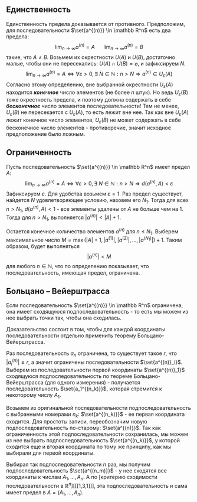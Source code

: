 ## Единственность
Единственность предела доказывается от противного. Предположим, для последовательности $\set{a^{(n)}} \in \mathbb R^n$ есть два предела:
$$\lim_{n \to \infty} a^{(n)} = A \ \ \ \ \ \ \lim_{n \to \infty} a^{(n)} = B$$
такие, что $A \neq B$. Возьмем их окрестности $U(A)$ и $U(B)$, достаточно малые, чтобы они не пересекались: $U(A) \cap U(B) = \varnothing$, и зафиксируем $N$.
$$\lim_{n \rightarrow \infty} a^{(n)} = A \Leftrightarrow \forall \varepsilon > 0, \exists\  N \in \mathbb N: n>N \Rightarrow a^{(n)} \in U_\varepsilon (A)$$
Согласно этому определению, вне выбранной окрестности $U_\varepsilon(A)$ находится ***конечное*** число элементов (не более $n$ штук). Но ведь $U_\varepsilon(B)$ тоже окрестность предела, и поэтому должна содержать в себе ***бесконечное*** число элементов последовательности! Тем не менее, $U_\varepsilon(B)$ не пересекается с $U_\varepsilon(A)$, то есть лежит вне нее. Так как вне $U_\varepsilon(A)$ лежит конечное число элементов, $U_\varepsilon(B)$ не может содержать в себе бесконечное число элементов - противоречие, значит исходное предположение было ложным.

## Ограниченность
Пусть последовательность $\set{a^{(n)}} \in \mathbb R^n$ имеет предел $A$:
$$\lim_{n \rightarrow \infty} a^{(n)} = A \Leftrightarrow \forall \varepsilon > 0, \exists\  N \in \mathbb N: n>N \Rightarrow d(a^{(n)}, A) < \varepsilon$$
Зафиксируем $\varepsilon$. Для удобства возьмем $\varepsilon = 1$. Раз предел существует, найдется $N$ удовлетворяющее условию, назовем его $N_1$. Тогда для всех $n>N_1$, $d(a^{(n)}, A) < 1$ - все элементы удалены от $A$ не больше чем на $1$. Тогда для $n>N_1$, выполняется $|a^{(n)}| < |A| + 1$.

Остается конечное количество элементов $a^{(n)}$ для $n \leq N_1$. Выберем максимальное число $M = \max{(|A|+1, |a^{(1)}|, |a^{(2)}|, \ldots, |a^{(N_1)}|)}+1$. Таким образом, будет выполняться
$$|a^{(n)}| < M$$
для любого $n \in \mathbb N$, что по определению показывает, что последовательность, имеющая предел, ограничена.

## Больцано – Вейерштрасса
Если последовательность $\set{a^{(n)}} \in \mathbb R^n$ ограничена, она имеет сходящуюся подпоследовательность - то есть мы можем из нее выбрать точки так, чтобы она сходилась.

Доказательство состоит в том, чтобы для каждой координаты последовательности отдельно применить теорему Больцано-Вейерштрасса.

Раз последовательность $a_n$ ограничена, то существует такое $r$, что $|a^{(n)}_i| \leq r$, а значит ограничены последовательности $\set{a^{(n)}_i}$. Выберем из последовательности первой координаты $\set{a^{(n)}_1}$ сходящуюся подпоследовательность по теореме Больцано-Вейерштрасса (для одного измерения) - получается последовательность $\set{a_1^{(n_k)}}$, которая стремится к некоторому числу $A_1$.

Возьмем из оригинальной последовательности подпоследовательность с выбранными номерами $n_k$: $\set{a^{(n_k)}}$ - ее первая координата сходится. Для простоты записи, переобозначим новую подпоследовательность по-старому: $\set{a^{(n)}}$. Так как ограниченность этой подпоследовательности сохранилась, мы можем *из нее* выбрать подпоследовательность $\set{a^{(n_k)}}$, у которой сходится еще и вторая координата по тому же принципу, как мы выбирали для первой координаты.

Выбирая так подпоследовательности $n$ раз, мы получим подпоследовательность $\set{a^{(n_m)}}$ - у нее сходятся все координаты к числам $A_1, \ldots, A_n$. А по [критерию сходимости последовательности в $\mathbb R^{n}$][[[1,3,1]]], эта подпоследовательность и сама имеет предел в $A = (A_1, \ldots, A_n)$.

